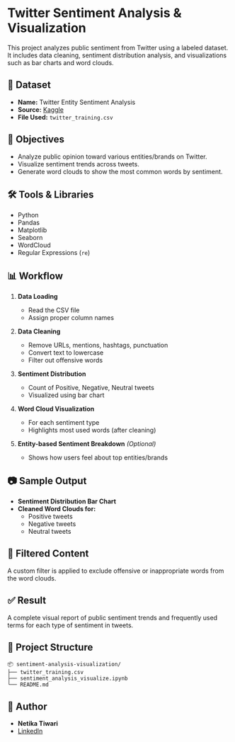
# Twitter Sentiment Analysis & Visualization

This project analyzes public sentiment from Twitter using a labeled dataset. It includes data cleaning, sentiment distribution analysis, and visualizations such as bar charts and word clouds.

## 📂 Dataset

- **Name:** Twitter Entity Sentiment Analysis
- **Source:** [Kaggle](https://www.kaggle.com/datasets/jp797498e/twitter-entity-sentiment-analysis)
- **File Used:** `twitter_training.csv`

## 🎯 Objectives

- Analyze public opinion toward various entities/brands on Twitter.
- Visualize sentiment trends across tweets.
- Generate word clouds to show the most common words by sentiment.

## 🛠️ Tools & Libraries

- Python
- Pandas
- Matplotlib
- Seaborn
- WordCloud
- Regular Expressions (`re`)

## 📊 Workflow

1. **Data Loading**  
   - Read the CSV file
   - Assign proper column names

2. **Data Cleaning**  
   - Remove URLs, mentions, hashtags, punctuation
   - Convert text to lowercase
   - Filter out offensive words

3. **Sentiment Distribution**  
   - Count of Positive, Negative, Neutral tweets
   - Visualized using bar chart

4. **Word Cloud Visualization**  
   - For each sentiment type
   - Highlights most used words (after cleaning)

5. **Entity-based Sentiment Breakdown** *(Optional)*  
   - Shows how users feel about top entities/brands

## 📷 Sample Output

- **Sentiment Distribution Bar Chart**
- **Cleaned Word Clouds for:**
  - Positive tweets
  - Negative tweets
  - Neutral tweets

## 🚫 Filtered Content

A custom filter is applied to exclude offensive or inappropriate words from the word clouds.

## ✅ Result

A complete visual report of public sentiment trends and frequently used terms for each type of sentiment in tweets.

## 📁 Project Structure

```
📦 sentiment-analysis-visualization/
├── twitter_training.csv
├── sentiment_analysis_visualize.ipynb
└── README.md
```

## 📌 Author

- **Netika Tiwari**
- [LinkedIn](https://www.linkedin.com/in/netika-tiwari-21f2005/)
